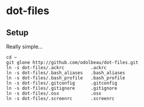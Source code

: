 dot-files
=========

Setup
-----

Really simple...

    cd ~
    git glone http://github.com/odolbeau/dot-files.git
    ln -s dot-files/.ackrc          .ackrc
    ln -s dot-files/.bash_aliases   .bash_aliases
    ln -s dot-files/.bash_profile   .bash_profile
    ln -s dot-files/.gitconfig      .gitconfig
    ln -s dot-files/.gitignore      .gitignore
    ln -s dot-files/.osx            .osx
    ln -s dot-files/.screenrc       .screenrc
